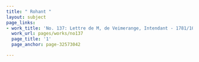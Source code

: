 ```yaml
---
title: " Rohant "
layout: subject
page_links:
- work_title: 'No. 137: Lettre de M, de Veimerange, Intendant - 1781/10/06'
  work_url: pages/works/no137
  page_title: '1'
  page_anchor: page-32573042

---
```

